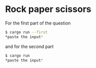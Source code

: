 # Rock paper scissors

For the first part of the question

```sh
$ cargo run --first
*paste the input*
```

and for the second part

```sh
$ cargo run
*paste the input*
```
